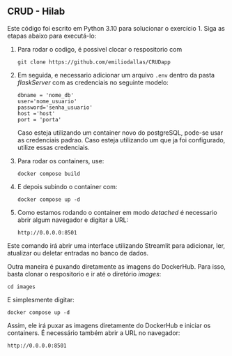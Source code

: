 ## CRUD - Hilab

Este código foi escrito em Python 3.10 para solucionar o exercício 1. Siga as etapas abaixo para executá-lo:

1. Para rodar o codigo, é possivel clocar o respositorio com 
    ```
    git clone https://github.com/emiliodallas/CRUDapp
    ```

2. Em seguida, e necessario adicionar um arquivo `.env` dentro da pasta _flaskServer_ com as credenciais no seguinte modelo:
    ```
    dbname = 'nome_db'
    user='nome_usuario'
    password='senha_usuario'
    host ='host'
    port = 'porta'
    ```

    Caso esteja utilizando um container novo do postgreSQL, pode-se usar as credenciais padrao. Caso esteja utilizando um que ja foi configurado, utilize essas credenciais.

3. Para rodar os containers, use: 
    ```
    docker compose build
    ```

4. E depois subindo o container com:
    ```
    docker compose up -d
    ```

5. Como estamos rodando o container em modo _detached_ é necessario abrir algum navegador e digitar a URL:

    ```    
    http://0.0.0.0:8501
    ```

Este comando irá abrir uma interface utilizando Streamlit para adicionar, ler, atualizar ou deletar entradas no banco de dados.


Outra maneira é puxando diretamente as imagens do DockerHub. Para isso, basta clonar o respositorio e ir até o diretório _images_:

    cd images

E simplesmente digitar:

    
    docker compose up -d
    

Assim, ele irá puxar as imagens diretamente do DockerHub e iniciar os containers. É necessário também abrir a URL no navegador:


    http://0.0.0.0:8501

